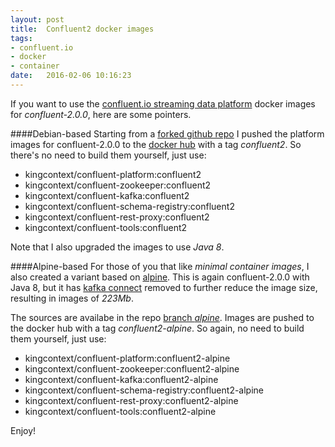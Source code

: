 ```yaml
---
layout: post
title:  Confluent2 docker images
tags:
- confluent.io
- docker
- container
date:   2016-02-06 10:16:23
---
```

If you want to use the [confluent.io streaming data platform](http://www.confluent.io) docker images for *confluent-2.0.0*, here are some pointers.

####Debian-based
Starting from a [forked github repo](https://github.com/kingcontext/docker-images/tree/master) I pushed the platform images for confluent-2.0.0 to the [docker hub](https://hub.docker.com/u/kingcontext/) with a tag _confluent2_. So there's no need to build them yourself, just use: 

- kingcontext/confluent-platform:confluent2
- kingcontext/confluent-zookeeper:confluent2
- kingcontext/confluent-kafka:confluent2
- kingcontext/confluent-schema-registry:confluent2
- kingcontext/confluent-rest-proxy:confluent2
- kingcontext/confluent-tools:confluent2

Note that I also upgraded the images to use *Java 8*.

####Alpine-based
For those of you that like *minimal container images*, I also created a variant based on [alpine](https://hub.docker.com/_/alpine/). This is again confluent-2.0.0 with Java 8, but it has [kafka connect](http://docs.confluent.io/2.0.0/connect/) removed to further reduce the image size, resulting in images of *223Mb*.

The sources are availabe in the repo [branch _alpine_](https://github.com/kingcontext/docker-images/tree/alpine). Images are pushed to the docker hub with a tag _confluent2-alpine_. So again, no need to build them yourself, just use:

- kingcontext/confluent-platform:confluent2-alpine
- kingcontext/confluent-zookeeper:confluent2-alpine
- kingcontext/confluent-kafka:confluent2-alpine
- kingcontext/confluent-schema-registry:confluent2-alpine
- kingcontext/confluent-rest-proxy:confluent2-alpine
- kingcontext/confluent-tools:confluent2-alpine

Enjoy!
